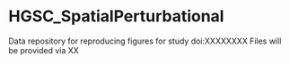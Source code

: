 # HGSC_SpatialPerturbational
Data repository for reproducing figures for study doi:XXXXXXXX
Files will be provided via XX
